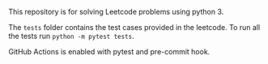 This repository is for solving Leetcode problems using python 3.

The `tests` folder contains the test cases provided in the leetcode. To run all the tests run `python -m pytest tests`.

GitHub Actions is enabled with pytest and pre-commit hook.
